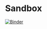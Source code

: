 # Sandbox
[![Binder](https://mybinder.org/badge.svg)](https://mybinder.org/v2/gh/FrontierResearch/Sandbox/master)
